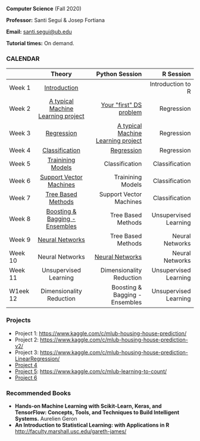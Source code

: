**Computer Science** (Fall 2020)

**Professor:** Santi Seguí & Josep Fortiana

**Email:** santi.segui@ub.edu

**Tutorial times:** On demand.



### CALENDAR

|               | Theory                                | Python Session                       | R Session             |
| ------------- |:-------------:                        | -----:                              | -----:                |
|Week 1         | [Introduction](slides/ML1.pdf)        |                                     | Introduction to R     | 
|Week 2         | [A typical Machine Learning project](slides/ML2.pdf)     |[Your "first" DS problem](pages/01_your_first_ds_problem.md)             | Regression            | 
|Week 3         | [Regression](slides/ML3.pdf)         | [A typical Machine Learning project](pages/02_typicalMachineLearningProject.md)  | Regression            | 
|Week 4         | [Classification](slides/ML4.pdf)                        | [Regression](pages/03_regression.md)                          | Regression            | 
|Week 5         | [Trainining Models](slides/ML5.pdf)                      | Classification                      | Classification        | 
|Week 6         | [Support Vector Machines](slides/ML6.pdf)                | Trainining Models                   | Classification        | 
|Week 7         | [Tree Based Methods](slides/ML7.pdf)                    | Support Vector Machines             | Classification        | 
|Week 8         | [Boosting & Bagging - Ensembles](slides/ML7.pdf)        | Tree Based Methods                  | Unsupervised Learning | 
|Week 9         | [Neural Networks](slides/ML8.pdf)                       | Tree Based Methods                | Neural Networks       |
|Week 10        | Neural Networks                       |[Neural Networks](https://github.com/ssegui/ml_ub/blob/master/notebooks/Session7.ipynb)                     | Neural Networks       | 
|Week 11        | Unsupervised Learning                 | Dimensionality Reduction            | Unsupervised Learning | 
|W1eek 12       | Dimensionality Reduction              | Boosting & Bagging - Ensembles      | Unsupervised Learning | 
 

### Projects
+ Project 1: https://www.kaggle.com/c/mlub-housing-house-prediction/
+ Project 2: https://www.kaggle.com/c/mlub-housing-house-prediction-v2/
+ Project 3: https://www.kaggle.com/c/mlub-housing-house-prediction-LinearRegression/
+ [Project 4](pages/project_04.md)
+ [Project 5](pages/proj5.md): https://www.kaggle.com/c/mlub-learning-to-count/  
+ [Project 6](pages/proj6.md)  

### Recommended Books 
+ **Hands-on Machine Learning with Scikit-Learn, Keras, and TensorFlow: Concepts, Tools, and Techniques to Build Intelligent Systems.** Aurelien Geron
+ **An Introduction to Statistical Learning: with Applications in R**  http://faculty.marshall.usc.edu/gareth-james/
